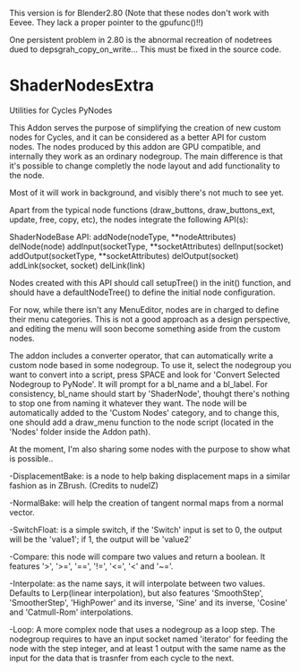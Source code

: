 
This version is for Blender2.80
(Note that these nodes don't work with Eevee. They lack a proper pointer to the gpufunc()!!)

One persistent problem in 2.80 is the abnormal recreation of nodetrees dued to depsgrah_copy_on_write... This must be fixed in the source code.

# ShaderNodesExtra
Utilities for Cycles PyNodes

This Addon serves the purpose of simplifying the creation of new custom nodes for Cycles, and it can be considered as a better API for custom nodes.
The nodes produced by this addon are GPU compatible, and internally they work as an ordinary nodegroup. The main difference is that it's possible to change completly the node layout and add functionality to the node.

Most of it will work in background, and visibly there's not much to see yet.

Apart from the typical node functions (draw_buttons, draw_buttons_ext, update, free, copy, etc), the nodes integrate the following API(s):

ShaderNodeBase API:
  addNode(nodeType, **nodeAttributes)
  delNode(node)
  addInput(socketType, **socketAttributes)
  delInput(socket)
  addOutput(socketType, **socketAttributes)
  delOutput(socket)
  addLink(socket, socket)
  delLink(link)

Nodes created with this API should call setupTree() in the init() function, and should have a defaultNodeTree() to define the initial node configuration.

For now, while there isn't any MenuEditor, nodes are in charged to define their menu categories. This is not a good approach as a design perspective, and editing the menu will soon become something aside from the custom nodes.

The addon includes a converter operator, that can automatically write a custom node based in some nodegroup.
To use it, select the nodegroup you want to convert into a script, press SPACE and look for 'Convert Selected Nodegroup to PyNode'. It will prompt for a bl_name and a bl_label. For consistency, bl_name should start by 'ShaderNode', thouhgt there's nothing to stop one from naming it whatever they want.
The node will be automatically added to the 'Custom Nodes' category, and to change this, one should add a draw_menu function to the node script (located in the 'Nodes' folder inside the Addon path).

At the moment, I'm also sharing some nodes with the purpose to show what is possible..

-DisplacementBake: is a node to help baking displacement maps in a similar fashion as in ZBrush. (Credits to nudelZ)

-NormalBake: will help the creation of tangent normal maps from a normal vector.

-SwitchFloat: is a simple switch, if the 'Switch' input is set to 0, the output will be the 'value1'; if 1, the output will be 'value2'

-Compare: this node will compare two values and return a boolean. It features '>', '>=', '==', '!=', '<=', '<' and '~='.

-Interpolate: as the name says, it will interpolate between two values. Defaults to Lerp(linear interpolation), but also features 'SmoothStep', 'SmootherStep', 'HighPower' and its inverse, 'Sine' and its inverse, 'Cosine' and 'Catmull-Rom' interpolations.

-Loop: A more complex node that uses a nodegroup as a loop step. The nodegroup requires to have an input socket named 'iterator' for feeding the node with the step integer, and at least 1 output with the same name as the input for the data that is trasnfer from each cycle to the next.
